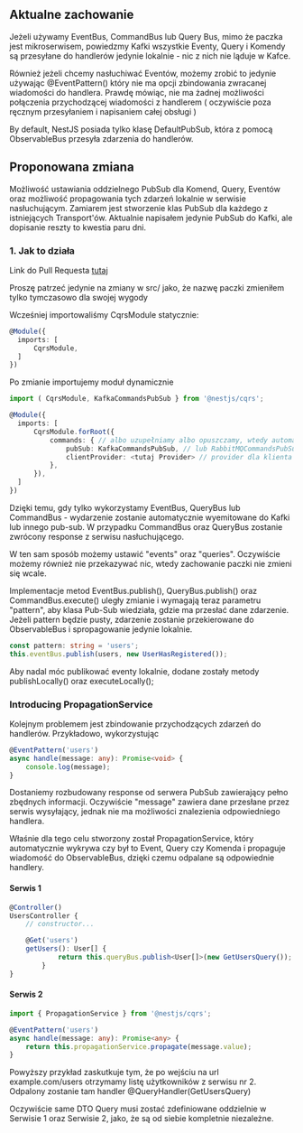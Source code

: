 ## Aktualne zachowanie
Jeżeli używamy EventBus, CommandBus lub Query Bus, mimo że paczka jest mikroserwisem, powiedzmy Kafki
wszystkie Eventy, Query i Komendy są przesyłane do handlerów jedynie lokalnie - nic z nich nie ląduje w Kafce.

Również jeżeli chcemy nasłuchiwać Eventów, możemy zrobić to jedynie używając @EventPattern() który nie ma opcji
zbindowania zwracanej wiadomości do handlera. Prawdę mówiąc, nie ma żadnej możliwości połączenia przychodzącej wiadomości
z handlerem ( oczywiście poza ręcznym przesyłaniem i napisaniem całej obsługi )

By default, NestJS posiada tylko klasę DefaultPubSub, która z pomocą ObservableBus przesyła zdarzenia do handlerów.

## Proponowana zmiana
Możliwość ustawiania oddzielnego PubSub dla Komend, Query, Eventów oraz możliwość propagowania tych zdarzeń lokalnie
w serwisie nasłuchującym. Zamiarem jest stworzenie klas PubSub dla każdego z istniejących Transport'ów. Aktualnie napisałem
jedynie PubSub do Kafki, ale dopisanie reszty to kwestia paru dni.

### 1. Jak to działa 
Link do Pull Requesta [tutaj](https://github.com/aborodziuk/nestjs-microservice-cqrs/pull/1)


Proszę patrzeć jedynie na zmiany w src/ jako, że nazwę paczki zmieniłem tylko tymczasowo dla swojej wygody

Wcześniej importowaliśmy CqrsModule statycznie:

```typescript
@Module({
  imports: [
      CqrsModule,
  ]
})
```

Po zmianie importujemy moduł dynamicznie

```typescript
import ( CqrsModule, KafkaCommandsPubSub } from '@nestjs/cqrs';

@Module({
  imports: [
      CqrsModule.forRoot({
          commands: { // albo uzupełniamy albo opuszczamy, wtedy automatycznie ładuje się DefaultCommandsPubSub
              pubSub: KafkaCommandsPubSub, // lub RabbitMQCommandsPubSub, NatsCommandsPubSub
              clientProvider: <tutaj Provider> // provider dla klienta kafki ( useFactory, useExisting, useValue, useClass )
          },
      }),
  ]
})
```
Dzięki temu, gdy tylko wykorzystamy EventBus, QueryBus lub CommandBus - wydarzenie zostanie automatycznie wyemitowane
do Kafki lub innego pub-sub. W przypadku CommandBus oraz QueryBus zostanie zwrócony response z serwisu nasłuchującego.

W ten sam sposób możemy ustawić "events" oraz "queries". Oczywiście możemy również nie przekazywać nic, wtedy zachowanie
paczki nie zmieni się wcale.

Implementacje metod EventBus.publish(), QueryBus.publish() oraz CommandBus.execute() uległy zmianie i wymagają teraz
parametru "pattern", aby klasa Pub-Sub wiedziała, gdzie ma przesłać dane zdarzenie. Jeżeli pattern będzie pusty, zdarzenie zostanie przekierowane do ObservableBus i spropagowanie jedynie lokalnie.

```typescript
const pattern: string = 'users';
this.eventBus.publish(users, new UserHasRegistered());
```

Aby nadal móc publikować eventy lokalnie, dodane zostały metody publishLocally() oraz executeLocally();

### Introducing PropagationService 

Kolejnym problemem jest zbindowanie przychodzących zdarzeń do handlerów. Przykładowo, wykorzystując

```typescript
@EventPattern('users')
async handle(message: any): Promise<void> {
    console.log(message);
}
```

Dostaniemy rozbudowany response od serwera PubSub zawierający pełno zbędnych informacji. Oczywiście "message" zawiera dane
przesłane przez serwis wysyłający, jednak nie ma możliwości znalezienia odpowiedniego handlera.

Właśnie dla tego celu stworzony został PropagationService, który automatycznie wykrywa czy był to Event, Query czy Komenda
i propaguje wiadomość do ObservableBus, dzięki czemu odpalane są odpowiednie handlery.


#### Serwis 1

```typescript
@Controller()
UsersController {
	// constructor...

	@Get('users')
	getUsers(): User[] {
            return this.queryBus.publish<User[]>(new GetUsersQuery());
        }
}
```

#### Serwis 2

```typescript
import { PropagationService } from '@nestjs/cqrs';

@EventPattern('users')
async handle(message: any): Promise<any> {
    return this.propagationService.propagate(message.value);
}
```

Powyższy przykład zaskutkuje tym, że po wejściu na url example.com/users otrzymamy listę użytkowników z serwisu nr 2. Odpalony zostanie
tam handler @QueryHandler(GetUsersQuery)

Oczywiście same DTO Query musi zostać zdefiniowane oddzielnie w Serwisie 1 oraz Serwisie 2, jako, że są od siebie kompletnie niezależne.
